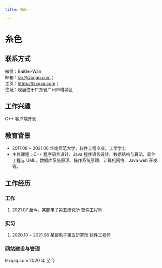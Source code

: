 ```yaml
---
title: 简历

---
```



# 糸色

## 联系方式
微信：BaiGei-Wan  
邮箱：lzx@lzxqaq.com；  
主页：<https://lzxqaq.com>；  
住址：现居住于广东省广州市增城区

## 工作兴趣

C++ 客户端开发

## 教育背景

- 2017.09 ~ 2021.06 华南师范大学，软件工程专业，工学学士  
- 主修课程：C++ 程序语言设计、Java 程序语言设计、数据结构与算法、软件工程与 UML、数据库系统原理、操作系统原理、计算机网络、Java web 开发等。
## 工作经历

### 工作

1. 2021.07 至今，某部电子第五研究所 软件工程师

### 实习

1. 2020.10 ~ 2021.06 某部电子第五研究所 软件工程师


### 网站建设与管理

lzxqaq.com 2020 年 至今
